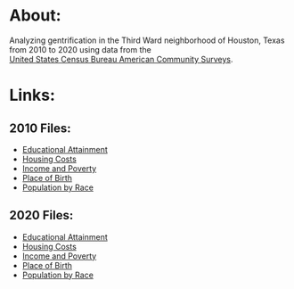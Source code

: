 # About:
Analyzing gentrification in the Third Ward neighborhood of Houston, Texas from 2010 to 2020 using data from the <br><a href = "https://www.census.gov/programs-surveys/acs/data.html">United States Census Bureau American Community Surveys</a>.</br>

# Links:
## 2010 Files:
<ul>
  <li><a href = "https://data.census.gov/table?g=1400000US48201312000,48201312100,48201312200,48201312300,48201312400,48201312700,48201312800&y=2010&tid=ACSST5Y2010.S1501">Educational Attainment</a></li>
  <li><a href = "https://data.census.gov/table?q=Housing&g=1400000US48201312000,48201312100,48201312200,48201312300,48201312400,48201312700,48201312800&y=2010&tid=ACSST5Y2010.S2506">Housing Costs</a></li>
  <li><a href = "https://data.census.gov/table?q=Income&g=1400000US48201312000,48201312100,48201312200,48201312300,48201312400,48201312700,48201312800&y=2010">Income and Poverty</a></li>
  <li><a href = "https://data.census.gov/table?t=Place+of+Birth&g=1400000US48201312000,48201312100,48201312200,48201312300,48201312400,48201312700,48201312800&y=2010&tid=ACSDT5Y2010.B05002">Place of Birth</a></li>
  <li><a href = "https://data.census.gov/table?t=Populations+and+People&g=1400000US48201312000,48201312100,48201312200,48201312300,48201312400,48201312700,48201312800&y=2010">Population by Race</a></li>
</ul>

## 2020 Files:
<ul>
  <li><a href = "https://data.census.gov/table?g=1400000US48201312000,48201312100,48201312200,48201312300,48201312400,48201312700,48201312800&y=2020">Educational Attainment</a></li>
  <li><a href = "https://data.census.gov/table?q=Housing&g=1400000US48201312000,48201312100,48201312200,48201312300,48201312400,48201312700,48201312800&y=2020&tid=ACSST5Y2020.S2506">Housing Costs</a></li>
  <li><a href = "https://data.census.gov/table?q=Income&t=Place+of+Birth&g=1400000US48201312000,48201312100,48201312200,48201312300,48201312400,48201312700,48201312800&y=2020">Income and Poverty</a></li>
  <li><a href = "https://data.census.gov/table?t=Place+of+Birth&g=1400000US48201312000,48201312100,48201312200,48201312300,48201312400,48201312700,48201312800&y=2020&tid=ACSDT5Y2020.B05002">Place of Birth</a></li>
  <li><a href = "https://data.census.gov/table?t=Populations+and+People&g=1400000US48201312000,48201312100,48201312200,48201312300,48201312400,48201312700,48201312800&y=2020">Population by Race</a></li>
</ul>
